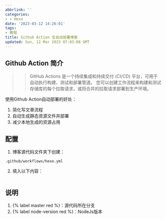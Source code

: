 ```yaml
---
abbrlink: ''
categories:
- - Hexo
date: '2023-03-12 14:26:01'
tags:
- 教程
title: Github Action 全自动部署博客
updated: Sun, 12 Mar 2023 07:03:08 GMT
---
```

## Github Action 简介

> >GitHub Actions 是一个持续集成和持续交付 (CI/CD) 平台，可用于自动执行构建、测试和部署管道。 您可以创建工作流程来构建和测试存储库的每个拉取请求，或将合并的拉取请求部署到生产环境。

使用Github Action自动部署的好处：

1. 简化写文章流程
2. 自动生成静态资源文件并部署
3. 减少本地生成的资源占用

## 配置

1. 博客源代码文件夹下创建：

```text
.github/workflows/hexo.yml
```

2. 填入以下内容：

```yaml

```


## 说明

1. {% label master red %}：源代码所在分支
2. {% label node-version red %}：NodeJs版本


